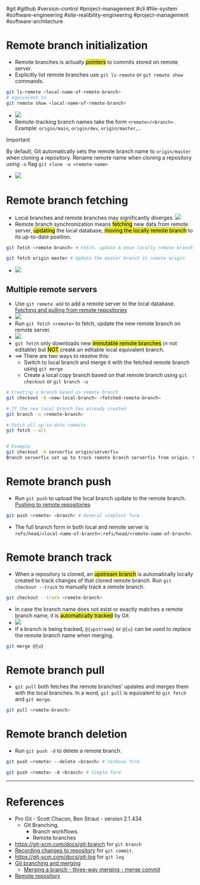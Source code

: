 #git #github #version-control #project-management #cli #file-system #software-engineering 
#site-realibility-engineering #project-management #software-architecture 
# Remote branch initialization
- Remote branches is actually <mark style="background: #e4e62d;">pointers</mark> to commits stored on remote server.
- Explicitly list remote branches use `git ls-remote` or `git remote show` commands.
```bash
git ls-remote <local-name-of-remote-branch>
# equivalent to
git remote show <local-name-of-remote-branch>
```
- ![](Pasted%20image%2020241102111844.png)
- Remote-tracking branch names take the form `<remote>/<branch>` . Example: `origin/main`, `origin/dev`, `origin/master`,...
>[!Important]
>By default, Git automatically sets the remote branch name to `origin/master` when cloning a repository.
>Rename remote name when cloning a repository using  `-o` flag
>`git clone -o <remote-name>` 
- ![](Pasted%20image%2020241102112711.png)

# Remote branch fetching
- Local branches and remote branches may significantly diverges. ![](Pasted%20image%2020241102112848.png)
- Remote branch synchronization means <mark style="background: #e4e62d;">fetching</mark> new data from remote server, <mark style="background: #e4e62d;">updating</mark> the local database, <mark style="background: #e4e62d;">moving the locally remote branch</mark> to its up-to-date position.
```bash
git fetch <remote-branch> # Fetch, update & move locally remote branch

git fetch origin master # Update the master branch in remote origin
```

- ![](Pasted%20image%2020241102113528.png)
## Multiple remote servers
- Use `git remote add` to add a remote server to the local database. [Fetching and pulling from remote repositories](Remote%20repository.md#Fetching%20and%20pulling%20from%20remote%20repositories)
- ![](Pasted%20image%2020241102113832.png)
- Run `git fetch <remote>` to fetch, update the new remote  branch on remote server.
- ![](Pasted%20image%2020241102114030.png)
- `git fetch` only downloads new <mark style="background: #e4e62d;">immutable remote branches</mark> ($\equiv$ not editable) but <mark style="background: #e4e62d;">NOT</mark> create an editable local equivalent branch.
- $\implies$ There are two ways to resolve this:
	- Switch to local branch and merge it with the fetched remote branch using `git merge`
	- Create a local copy branch based on that remote branch using `git checkout` or `git branch -u` 
```bash title:"git checkout for fetching remote"
# Creating a branch based on remote branch
git checkout -b <new-local-branch> <fetched-remote-branch>

# If the new local branch has already created
git branch -u <remote-branch>

# Fetch all up-to-date commits
git fetch --all


# Example
git checkout -b serverfix origin/serverfix 
Branch serverfix set up to track remote branch serverfix from origin. Switched to a new branch 'serverfix
```

# Remote branch push
- Run `git push` to upload the local branch update to the remote branch. [Pushing to remote repositories](Remote%20repository.md#Pushing%20to%20remote%20repositories)
```bash title:"git push to push a branch"
git push <remote> <branch> # General simplest form
```
- The full branch form in both local and remote server is `refs/head/<local-name-of-branch>:refs/head/<remote-name-of-branch>`.
# Remote branch track
- When a repository is cloned, an <mark style="background: #e4e62d;">upstream branch</mark> is automatically locally created to track changes of that cloned remote branch. Run `git checkout --track` to manually track a remote branch. 
```bash
git checkout --track <remote-branch>
```
- In case the branch name does not exist or exactly matches a remote branch name, it is <mark style="background: #e4e62d;">automatically tracked</mark> by Git.
- ![](Pasted%20image%2020241102135338.png)
- If a branch is being tracked, `@{upstream}` or `@{u}` can be used to replace the remote branch name when merging.
```bash title:@{upstream}
git merge @{u}
```

# Remote branch pull
- `git pull` both fetches the remote branches' updates and merges them with the local branches. In a word, `git pull` is equivalent to `git fetch` and `git merge`.
```bash
git pull <remote-branch>
```

# Remote branch deletion
- Run `git push -d` to delete a remote branch.
```bash title:"git push --delete"
git push <remote> --delete <branch> # Verbose form

git push <remote> -d <branch> # Simple form
```

---
# References
- Pro Git - Scott Chacon, Ben Straut - version 2.1.434
	- Git Branching.
		- Branch workflows.
		- Remote branches
-  https://git-scm.com/docs/git-branch for `git branch`
-  [Recording changes to repository](Recording%20changes%20to%20repository.md) for `git commit`.
-  https://git-scm.com/docs/git-log for `git log`
-  [Git branching and merging](Git%20branching%20and%20merging.md)
	- [Merging a branch - three-way merging - merge commit](Git%20branching%20and%20merging.md#Merging%20a%20branch%20-%20three-way%20merging%20-%20merge%20commit)
- [Remote repository](Remote%20repository.md)


